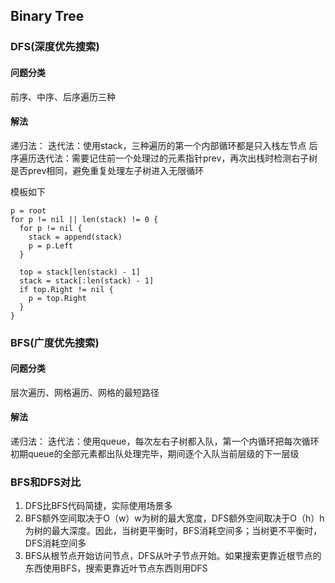 ## Binary Tree

### DFS(深度优先搜索)

#### 问题分类
前序、中序、后序遍历三种

#### 解法
递归法：
迭代法：使用stack，三种遍历的第一个内部循环都是只入栈左节点
后序遍历迭代法：需要记住前一个处理过的元素指针prev，再次出栈时检测右子树是否prev相同，避免重复处理左子树进入无限循环

模板如下
```
p = root
for p != nil || len(stack) != 0 {
  for p != nil {
    stack = append(stack)
    p = p.Left
  }
  
  top = stack[len(stack) - 1]
  stack = stack[:len(stack) - 1]
  if top.Right != nil {
    p = top.Right
  }
}
```

### BFS(广度优先搜索)

#### 问题分类
层次遍历、网格遍历、网格的最短路径

#### 解法
递归法：
迭代法：使用queue，每次左右子树都入队，第一个内循环把每次循环初期queue的全部元素都出队处理完毕，期间逐个入队当前层级的下一层级


### BFS和DFS对比
1. DFS比BFS代码简捷，实际使用场景多
2. BFS额外空间取决于O（w）w为树的最大宽度，DFS额外空间取决于O（h）h为树的最大深度。因此，当树更平衡时，BFS消耗空间多；当树更不平衡时，DFS消耗空间多
3. BFS从根节点开始访问节点，DFS从叶子节点开始。如果搜索更靠近根节点的东西使用BFS，搜索更靠近叶节点东西则用DFS



